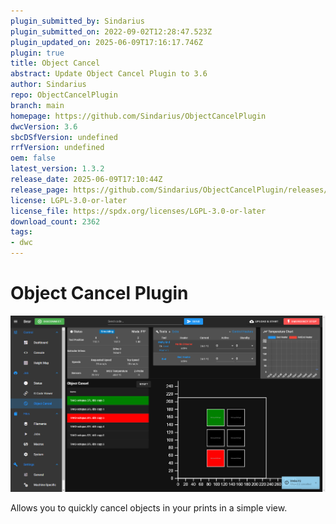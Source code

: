 ```yaml
---
plugin_submitted_by: Sindarius
plugin_submitted_on: 2022-09-02T12:28:47.523Z
plugin_updated_on: 2025-06-09T17:16:17.746Z
plugin: true
title: Object Cancel
abstract: Update Object Cancel Plugin to 3.6
author: Sindarius
repo: ObjectCancelPlugin
branch: main
homepage: https://github.com/Sindarius/ObjectCancelPlugin
dwcVersion: 3.6
sbcDSfVersion: undefined
rrfVersion: undefined
oem: false
latest_version: 1.3.2
release_date: 2025-06-09T17:10:44Z
release_page: https://github.com/Sindarius/ObjectCancelPlugin/releases/tag/1.3.2
license: LGPL-3.0-or-later
license_file: https://spdx.org/licenses/LGPL-3.0-or-later
download_count: 2362
tags:
- dwc
---
```


# Object Cancel Plugin
 
![Image](https://raw.githubusercontent.com/Sindarius/ObjectCancelPlugin/Media/ObjectCancel.png?raw=true)

Allows you to quickly cancel objects in your prints in a simple view.
